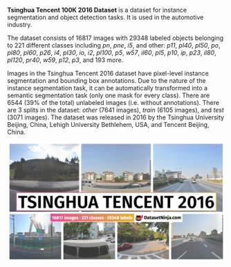 **Tsinghua Tencent 100K 2016 Dataset** is a dataset for instance segmentation and object detection tasks. It is used in the automotive industry. 

The dataset consists of 16817 images with 29348 labeled objects belonging to 221 different classes including *pn*, *pne*, *i5*, and other: *p11*, *pl40*, *pl50*, *po*, *pl80*, *pl60*, *p26*, *i4*, *pl30*, *io*, *i2*, *pl100*, *p5*, *w57*, *il60*, *pl5*, *p10*, *ip*, *p23*, *il80*, *pl120*, *pr40*, *w59*, *p12*, *p3*, and 193 more.

Images in the Tsinghua Tencent 2016 dataset have pixel-level instance segmentation and bounding box annotations. Due to the nature of the instance segmentation task, it can be automatically transformed into a semantic segmentation task (only one mask for every class). There are 6544 (39% of the total) unlabeled images (i.e. without annotations). There are 3 splits in the dataset: *other* (7641 images), *train* (6105 images), and *test* (3071 images). The dataset was released in 2016 by the Tsinghua University Beijing, China, Lehigh University Bethlehem, USA, and Tencent Beijing, China.

<img src="https://github.com/dataset-ninja/tt100k-2016/raw/main/visualizations/poster.png">

